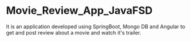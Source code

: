# Movie_Review_App_JavaFSD
It is an application developed using SpringBoot, Mongo DB and Angular to get and post review about a movie and watch it's trailer.
